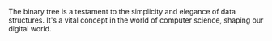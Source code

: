  The binary tree is a testament to the simplicity and elegance of data structures. It's a vital concept in the world of computer science, shaping our digital world.